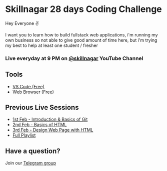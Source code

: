 # Skillnagar 28 days Coding Challenge

Hey Everyone ✌

I want you to learn how to build fullstack web applications, i'm running my own business so not able to give good amount of time here, but i'm trying my best to help at least one student / fresher

### Live everyday at 9 PM on [@skillnagar](https://youtube.com/@skillnagar) YouTube Channel

## Tools
- [VS Code (Free)](https://code.visualstudio.com/)
- Web Browser (Free)

## Previous Live Sessions

- [1st Feb - Introduction & Basics of Git](https://youtube.com/live/_26MOOmFHu4)
- [2nd Feb - Basics of HTML](https://youtube.com/live/lPE0mDufVVQ)
- [3rd Feb - Design Web Page with HTML](https://youtube.com/live/6cJ0ZuT-Ia4)
- [Full Playlist](https://www.youtube.com/watch?v=_26MOOmFHu4&list=PLCgNdIHNfTHYm2QEfxHcLDUDqfd6ty3zQ&ab_channel=SkillNagar)

## Have a question?
Join our [Telegram group](https://telegram.me/+ehci0obSKVEyNjA1)